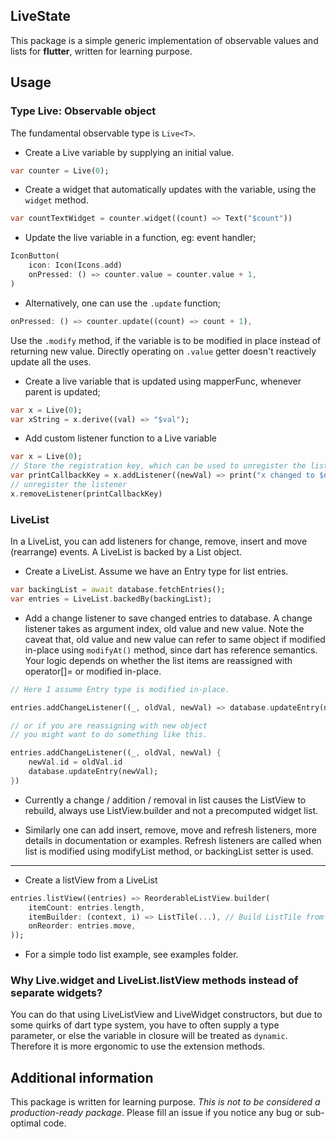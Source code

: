 ## LiveState
This package is a simple generic implementation of observable values and lists for __flutter__, written for learning purpose.

## Usage
### Type Live<T>: Observable object

The fundamental observable type is `Live<T>`. 

* Create a Live variable by supplying an initial value.
```dart
var counter = Live(0);
```

* Create a widget that automatically updates with the variable, using the `widget` method.
```dart
var countTextWidget = counter.widget((count) => Text("$count"))
```

* Update the live variable in a function, eg: event handler;
```dart
IconButton(
	icon: Icon(Icons.add)
	onPressed: () => counter.value = counter.value + 1,
)
```

* Alternatively, one can use the `.update` function;
```dart
onPressed: () => counter.update((count) => count + 1),
```
Use the `.modify` method, if the variable is to be modified in place instead of returning new value. Directly operating on `.value` getter doesn't reactively update all the uses.

* Create a live variable that is updated using mapperFunc, whenever parent is updated;

```dart
var x = Live(0);
var xString = x.derive((val) => "$val");
```

* Add custom listener function to a Live variable

```dart
var x = Live(0);
// Store the registration key, which can be used to unregister the listener
var printCallbackKey = x.addListener((newVal) => print("x changed to $newVal"));
// unregister the listener
x.removeListener(printCallbackKey)
```

### LiveList<T>
In a LiveList, you can add listeners for change, remove, insert and move (rearrange) events. A LiveList is backed by a List<T> object.

* Create a LiveList. Assume we have an Entry type for list entries.
```dart
var backingList = await database.fetchEntries();
var entries = LiveList.backedBy(backingList);
```

* Add a change listener to save changed entries to database. A change listener takes as argument index, old value and new value. Note the caveat that, old value and new value can refer to same object if modified in-place using `modifyAt()` method, since dart has reference semantics. Your logic depends on whether the list items are reassigned with operator[]= or modified in-place.

```dart
// Here I assume Entry type is modified in-place.

entries.addChangeListener((_, oldVal, newVal) => database.updateEntry(newVal));

// or if you are reassigning with new object
// you might want to do something like this.

entries.addChangeListener((_, oldVal, newVal) {
	newVal.id = oldVal.id
	database.updateEntry(newVal);
})
```

* Currently a change / addition / removal in list causes the ListView to rebuild, always use ListView.builder and not a precomputed widget list.

* Similarly one can add insert, remove, move and refresh listeners, more details in documentation or examples. Refresh listeners are called when list is modified using modifyList method, or backingList setter is used.

---

* Create a listView from a LiveList
```dart
entries.listView((entries) => ReorderableListView.builder(
	itemCount: entries.length,
	itemBuilder: (context, i) => ListTile(...), // Build ListTile from entry,
	onReorder: entries.move,
));

```
* For a simple todo list example, see examples folder.

### Why Live.widget and LiveList.listView methods instead of separate widgets?
You can do that using LiveListView and LiveWidget constructors, but due to some quirks of dart type system, you have to often supply a type parameter, or else the variable in closure will be treated as `dynamic`. Therefore it is more ergonomic to use the extension methods.

## Additional information
This package is written for learning purpose. *This is not to be considered a production-ready package*. Please fill an issue if you notice any bug or sub-optimal code.

